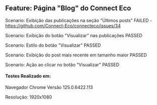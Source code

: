 ## Feature: Página "Blog" do Connect Eco

  Scenario: Exibição das publicações na seção "Últimos posts" FAILED -  https://github.com/Connect-Eco/connecteco/issues/34  
  
  Scenario: Exibição do botão "Visualizar" nas publicações PASSED
  
  Scenario: Estilo do botão "Visualizar" PASSED
  
  Scenario: Exibição do post mais recente em tamanho maior PASSED
  
  Scenario: Ação ao clicar no botão "Visualizar" PASSED


#### Testes Realizado em:
  Navegador Chrome Versão 125.0.6422.113 
  
  Resolução: 1920x1080
